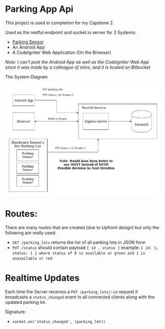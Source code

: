 # Parking App Api

This project is used in completion for my Capstone 2.

Used as the restful endpoint and socket.io server for 3 Systems:

* [Parking Sensor][sensor]
* An Android App 
* A CodeIgniter Web Application (On the Browser)

*Note: I can't post the Android App as well as the CodeIgniter Web App since it was made by a colleague of mine, and it is hosted on Bitbucket*

The System Diagram

![System Diagram](assets/System-Architecture.png)


# Routes:

There are many routes that are created (due to Upfront design) but only the following are really used:

* `GET /parking_lots` returns the list of all parking lots in JSON form
* `PUT /status` should contain payload `{ id , status }` example: `{ id: 1, status: 1 } where status of 0 is available or green and 1 is unavailable or red`

# Realtime Updates

Each time the Server receives a `PUT /parking_lots/:id` request it broadcasts a `status_changed` event to all connected clients along with the updated parking lot.

Signature:

* `socket.on('status_changed', (parking_lot))`

[sensor]: https://github.com/Pofay/parking-sensor











